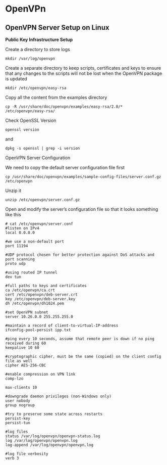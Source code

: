 # OpenVPn

## OpenVPN Server Setup on Linux

**Public Key Infrastructure Setup**

Create a directory to store logs

`mkdir /var/log/openvpn`

Create a separate directory to keep scripts, certificates and keys to ensure that any changes to the scripts will not be lost when the OpenVPN package is updated

`mkdir /etc/openvpn/easy-rsa`

Copy all the content from the examples directory

`cp -R /usr/share/doc/openvpn/examples/easy-rsa/2.0/* /etc/openvpn/easy-rsa/`

Check OpenSSL Version

`openssl version`

and

`dpkg -s openssl | grep -i version`


OpenVPN Server Configuration

We need to copy the default server configuration file first

`cp /usr/share/doc/openvpn/examples/sample-config-files/server.conf.gz /etc/openvpn`

Unzip it

`unzip /etc/openvpn/server.conf.gz`

Open and modify the server’s configuration file so that it looks something like this

```
# cat /etc/openvpn/server.conf
#listen on IPv4
local 0.0.0.0

#we use a non-default port
port 11194

#UDP protocol chosen for better protection against DoS attacks and port scanning
proto udp

#using routed IP tunnel
dev tun

#full paths to keys and certificates
ca /etc/openvpn/ca.crt
cert /etc/openvpn/deb-server.crt
key /etc/openvpn/deb-server.key
dh /etc/openvpn/dh1024.pem

#set OpenVPN subnet
server 10.26.0.0 255.255.255.0

#maintain a record of client-to-virtual-IP-address
ifconfig-pool-persist ipp.txt

#ping every 10 seconds, assume that remote peer is down if no ping received during 60
keepalive 10 60

#cryptographic cipher, must be the same (copied) on the client config file as well
cipher AES-256-CBC

#enable compression on VPN link
comp-lzo

max-clients 10

#downgrade daemon privileges (non-Windows only)
user nobody
group nogroup

#try to preserve some state across restarts
persist-key
persist-tun

#log files
status /var/log/openvpn/openvpn-status.log
log /var/log/openvpn/openvpn.log
log-append /var/log/openvpn/openvpn.log

#log file verbosity
verb 3
```


